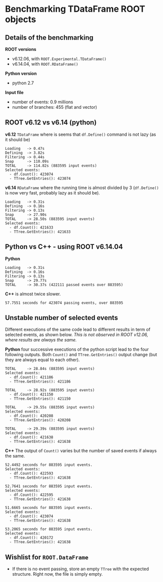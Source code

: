 # Benchmarking TDataFrame ROOT objects

## Details of the benchmarking

**ROOT versions**

  + v6.12.06, with `ROOT.Experimental.TDataFrame()`
  + v6.14.04, with `ROOT.RDataFrame()`

**Python version**

  + python 2.7

**Input file**

  + number of events: 0.9 millions
  + number of branches: 455 (flat and vector)


## ROOT v6.12 vs v6.14 (python)

**v6.12** `TDataFrame` where is seems that `df.Define()` command is not lazy (as it should be)

```
Loading   -> 0.47s
Defining  -> 3.82s
Filtering -> 0.44s
Snap      -> 110.09s
TOTAL     -> 114.82s (883595 input events)
Selected events:
  - df.Count(): 423074
  - TTree.GetEntries(): 423074
```


**v6.14** `RDataFrame` where the running time is almost divided by 3 (`df.Define()` is now very fast, probably lazy as it should be).

```
Loading   -> 0.31s
Defining  -> 0.16s
Filtering -> 0.13s
Snap      -> 27.90s
TOTAL     -> 28.50s (883595 input events)
Selected events:
  - df.Count(): 421633
  - TTree.GetEntries(): 421633
```


## Python vs C++ - using ROOT v6.14.04

**Python**
```
Loading   -> 0.31s
Defining  -> 0.16s
Filtering -> 0.13s
Snap      -> 29.77s
TOTAL     -> 30.37s (422111 passed events over 883595)
```

**C++** is almost twice slower.
```
57.7551 seconds for 423074 passing events, over 883595
```

## Unstable number of selected events

Different executions of the same code lead to different results in term of selected events, as shown below. *This is not observed in ROOT v12.06, where results are always the same.*


**Python** four successive executions of the python script lead to the four following outputs. Both `Count()` and `TTree.GetEntries()` output change (but they are always equal to each other).
```
TOTAL     -> 28.84s (883595 input events)
Selected events:
  - df.Count(): 421186
  - TTree.GetEntries(): 421186
```

```
TOTAL     -> 28.92s (883595 input events)
  - df.Count(): 421150
  - TTree.GetEntries(): 421150
```

```
TOTAL     -> 29.55s (883595 input events)
Selected events:
  - df.Count(): 420208
  - TTree.GetEntries(): 420208

```

```
TOTAL     -> 29.39s (883595 input events)
Selected events:
  - df.Count(): 421638
  - TTree.GetEntries(): 421638

```

**C++** The output of `Count()` varies but the number of saved events if always the same. 

```
52.4492 seconds for 883595 input events.
Selected events:
  - df.Count(): 422593
  - TTree.GetEntries(): 421638
```

```
52.7641 seconds for 883595 input events.
Selected events:
  - df.Count(): 422595
  - TTree.GetEntries(): 421638
```

```
51.6665 seconds for 883595 input events.
Selected events:
  - df.Count(): 423074
  - TTree.GetEntries(): 421638
```

```
53.2065 seconds for 883595 input events.
Selected events:
  - df.Count(): 420172
  - TTree.GetEntries(): 421638
```


## Wishlist for `ROOT.DataFrame`

  + If there is no event passing, store an empty `TTree` with the expected structure. Right now, the file is simply empty. 